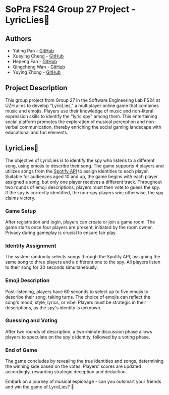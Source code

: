 # SoPra FS24 Group 27 Project - LyricLies🎵

## Authors
- Yating Pan - [GitHub](https://github.com/YatingPan)
- Xueying Cheng - [GitHub](https://github.com/XueyingCheng)
- Hepeng Fan - [GitHub](https://github.com/HepengFan)
- Qingcheng Wan - [GitHub](https://github.com/QingchengWan)
- Yuying Zhong - [GitHub](https://github.com/YuyingZhong)

## Project Description
This group project from Group 27 in the Software Engineering Lab FS24 at UZH aims to develop "LyricLies," a multiplayer online game that combines music and emojis. Players use their knowledge of music and non-literal expression skills to identify the "lyric spy" among them. This entertaining social platform promotes the exploration of musical perception and non-verbal communication, thereby enriching the social gaming landscape with educational and fun elements.

## LyricLies🎵

The objective of LyricLies is to identify the spy who listens to a different song, using emojis to describe their song. The game supports 4 players and utilizes songs from the [Spotify API](https://developer.spotify.com/documentation/web-api) to assign identities to each player. Suitable for audiences aged 10 and up, the game begins with each player assigned a song, but only one player receives a different track. Throughout two rounds of emoji descriptions, players must then vote to guess the spy. If the spy is correctly identified, the non-spy players win; otherwise, the spy claims victory.

### Game Setup
After registration and login, players can create or join a game room. The game starts once four players are present, initiated by the room owner. Privacy during gameplay is crucial to ensure fair play.

### Identity Assignment
The system randomly selects songs through the Spotify API, assigning the same song to three players and a different one to the spy. All players listen to their song for 30 seconds simultaneously.

### Emoji Description
Post-listening, players have 60 seconds to select up to five emojis to describe their song, taking turns. The choice of emojis can reflect the song's mood, style, lyrics, or vibe. Players must be strategic in their descriptions, as the spy's identity is unknown.

### Guessing and Voting
After two rounds of description, a two-minute discussion phase allows players to speculate on the spy's identity, followed by a voting phase.

### End of Game
The game concludes by revealing the true identities and songs, determining the winning side based on the votes. Players' scores are updated accordingly, rewarding strategic deception and deduction.

Embark on a journey of musical espionage - can you outsmart your friends and win the game of LyricLies? 🤔
